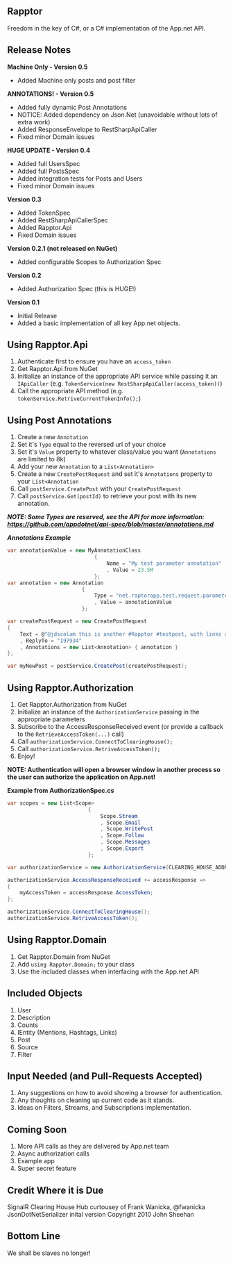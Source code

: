 Rapptor
--

Freedom in the key of C#, or a C# implementation of the App.net API.

Release Notes
--

**Machine Only - Version 0.5**
- Added Machine only posts and post filter

**ANNOTATIONS! - Version 0.5**
- Added fully dynamic Post Annotations
- NOTICE: Added dependency on Json.Net (unavoidable without lots of extra work)
- Added ResponseEnvelope to RestSharpApiCaller
- Fixed minor Domain issues

**HUGE UPDATE - Version 0.4**
- Added full UsersSpec
- Added full PostsSpec
- Added integration tests for Posts and Users
- Fixed minor Domain issues

**Version 0.3**
- Added TokenSpec
- Added RestSharpApiCallerSpec
- Added Rapptor.Api
- Fixed Domain issues

**Version 0.2.1 (not released on NuGet)**
- Added configurable Scopes to Authorization Spec

**Version 0.2**
- Added Authorization Spec (this is HUGE!)

**Version 0.1**
- Initial Release
- Added a basic implementation of all key App.net objects.

Using Rapptor.Api
--

1. Authenticate first to ensure you have an `access_token`
1. Get Rapptor.Api from NuGet
1. Initialize an instance of the appropriate API service while passing it an `IApiCaller` (e.g. `TokenService(new RestSharpApiCaller(access_token))`)
1. Call the appropriate API method (e.g. `tokenService.RetriveCurrentTokenInfo();`)

Using Post Annotations
--

1. Create a new `Annotation`
1. Set it's `Type` equal to the reversed url of your choice 
1. Set it's `Value` property to whatever class/value you want (`Annotations` are limited to 8k)
1. Add your new `Annotation` to a `List<Annotation>`
1. Create a new `CreatePostRequest` and set it's `Annotations` property to your `List<Annotation`
1. Call `postService.CreatePost` with your `CreatePostRequest`
1. Call `postService.Get(postId)` to retrieve your post with its new annotation.

***NOTE: Some Types are reserved, see the API for more information: https://github.com/appdotnet/api-spec/blob/master/annotations.md***

***Annotations Example***

```c#
var annotationValue = new MyAnnotationClass
				            {
					            Name = "My test parameter annotation"
								, Value = 23.5M
				            };
var annotation = new Annotation
				        {
					        Type = "net.raptorapp.test.request.parameter"
							, Value = annotationValue
				        };

var createPostRequest = new CreatePostRequest
{
	Text = @"@jdscolam this is another #Rapptor #testpost, with links and stuff.  https://github.com/jdscolam/Rapptor and Rapptor NuGet"
	, ReplyTo = "197934"
	, Annotations = new List<Annotation> { annotation }
};

var myNewPost = postService.CreatePost(createPostRequest);
```

Using Rapptor.Authorization
--

1. Get Rapptor.Authorization from NuGet
1. Initialize an instance of the `AuthorizationService` passing in the appropriate parameters
1. Subscribe to the AccessResponseReceived event (or provide a callback to the `RetrieveAccessToken(...)` call)
1. Call `authorizationService.ConnectToClearingHouse();`
1. Call `authorizationService.RetriveAccessToken();`
1. Enjoy!

**NOTE: Authentication will open a browser window in another process so the user can authorize the application on App.net!**

**Example from AuthorizationSpec.cs**
```c#
var scopes = new List<Scope>
				          {
					          Scope.Stream
					          , Scope.Email
					          , Scope.WritePost
					          , Scope.Follow
					          , Scope.Messages
					          , Scope.Export
				          };

var authorizationService = new AuthorizationService(CLEARING_HOUSE_ADDRESS, CLIENT_ID, CLIENT_SECRET, scopes);

authorizationService.AccessResponseReceived += accessResponse =>
{
	myAccessToken = accessResponse.AccessToken;
};

authorizationService.ConnectToClearingHouse();
authorizationService.RetriveAccessToken();
```

Using Rapptor.Domain
--

1. Get Rapptor.Domain from NuGet
1. Add `using Rapptor.Domain;` to your class
1. Use the included classes when interfacing with the App.net API

Included Objects
--

1. User
1. Description
1. Counts
1. IEntity (Mentions, Hashtags, Links)
1. Post
1. Source
1. Filter

Input Needed (and Pull-Requests Accepted)
--

1. Any suggestions on how to avoid showing a browser for authentication.
1. Any thoughts on cleaning up current code as it stands.
1. Ideas on Filters, Streams, and Subscriptions implementation.

Coming Soon
--

1. More API calls as they are delivered by App.net team
1. Async authorization calls
1. Example app
1. Super secret feature

Credit Where it is Due
--

SignalR Clearing House Hub curtousey of Frank Wanicka, @fwanicka
JsonDotNetSerializer inital version Copyright 2010 John Sheehan

Bottom Line
--

We shall be slaves no longer!